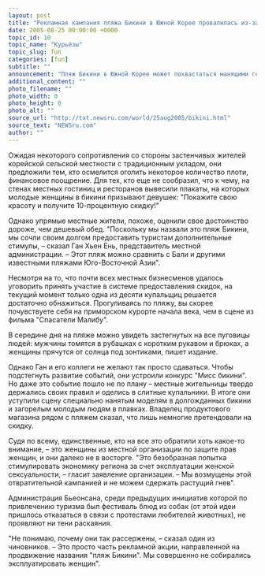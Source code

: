 ```yaml
---
layout: post
title: "Рекламная кампания пляжа Бикини в Южной Корее провалилась из-за нежелания женщин оголяться"
date: 2005-08-25 00:00:00 +0000
topic_id: 10
topic_name: "Курьёзы"
topic_slug: fun
categories: [fun]
subtitle: ""
announcement: "Пляж Бикини в Южной Корее может похвастаться манящими голубыми отмелями, двумя километрами мягкого песка и освежающим дуновением от сосновых деревьев. Чего здесь не найдешь, так это самих бикини. Когда местные чиновники на этом прекрасном участке западного побережья с завистью поглядывали на коммерческие пляжи, превратившиеся в туристическую мекку, как, например, Бали в Индонезии, идея превратить Бьеонсан в пляж Бикини показалась им блестящей, пишет The Independent (перевод на сайте Inopressa.ru)."
additional_content: ""
photo_filename: ""
photo_width: 0
photo_height: 0
photo_alt: ""
source_url: "http://txt.newsru.com/world/25aug2005/bikini.html"
source_text: "NEWSru.com"
author: ""
---
```

Ожидая некоторого сопротивления со стороны застенчивых жителей корейской сельской местности с традиционным укладом, они предложили тем, кто осмелится оголить некоторое количество плоти, финансовое поощрение. Для тех, кто еще не сообразил, что к чему, на стенах местных гостиниц и ресторанов вывесили плакаты, на которых молодые женщины в бикини призывают девушек: "Покажите свою красоту и получите 10-процентную скидку!"

Однако упрямые местные жители, похоже, оценили свое достоинство дороже, чем дешевый обед. "Поскольку мы назвали это пляж Бикини, мы сочли своим долгом предоставить туристам дополнительные стимулы, – сказал Ган Хьен Ень, представитель местной администрации. – Этот пляж можно сравнить с Бали и другими известными пляжами Юго-Восточной Азии".

Несмотря на то, что почти всех местных бизнесменов удалось уговорить принять участие в системе предоставления скидок, на текущий момент только одна из десяти купальщиц решается достаточно обнажиться. Прогуливаясь по пляжу, вы скорее почувствуете себя на приморском курорте начала века, чем в сцене из фильма "Спасатели Малибу".

В середине дня на пляже можно увидеть застегнутых на все пуговицы людей: мужчины томятся в рубашках с коротким рукавом и брюках, а женщины прячутся от солнца под зонтиками, пишет издание.

Однако Ган и его коллеги не желают так просто сдаваться. Чтобы подстегнуть развитие событий, они устроили конкурс "Мисс бикини". Но даже это событие пошло не по плану – местные жительницы твердо держались своих правил и оделись в слитные купальники. В итоге они уступили сцену специально нанятым моделям в долгожданных бикини и загорелым молодым людям в плавках. Владелец продуктового магазина рядом с пляжем сказал, что лишь немногие претендовали на скидку.

Судя по всему, единственные, кто на все это обратили хоть какое-то внимание, – это женщины из местной организации по защите прав женщин, и они далеко не в восторге. "Это безобразная попытка стимулировать экономику региона за счет эксплуатации женской сексуальности, – гласит заявление организации. – Мы возмущены этой отвратительной кампанией и не можем сдержать растущий гнев".

Администрация Бьеонсана, среди предыдущих инициатив которой по привлечению туризма был фестиваль блюд из собак (от этой идеи пришлось отказаться в связи с протестами любителей животных), не проявляют ни тени раскаяния.

"Не понимаю, почему они так рассержены, – сказал один из чиновников. – Это просто часть рекламной акции, направленной на продвижение названия "пляж Бикини". Мы совершенно не собирались эксплуатировать женщин".
